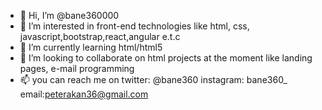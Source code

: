 - 👋 Hi, I’m @bane360000
- 👀 I’m interested in front-end technologies like html, css, javascript,bootstrap,react,angular e.t.c
- 🌱 I’m currently learning html/html5
- 💞️ I’m looking to collaborate on html projects at the moment like landing pages, e-mail programming
- 📫 you can reach me on twitter: @bane360 instagram: bane360_ email:peterakan36@gmail.com

<!---
bane360000/bane360000 is a ✨ special ✨ repository because its `README.md` (this file) appears on your GitHub profile.
You can click the Preview link to take a look at your changes.
--->
